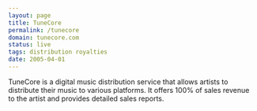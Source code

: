 ```yaml
---
layout: page
title: TuneCore
permalink: /tunecore
domain: tunecore.com
status: live
tags: distribution royalties
date: 2005-04-01
---
```

TuneCore is a digital music distribution service that allows artists to distribute their music to various platforms. It offers 100% of sales revenue to the artist and provides detailed sales reports.
